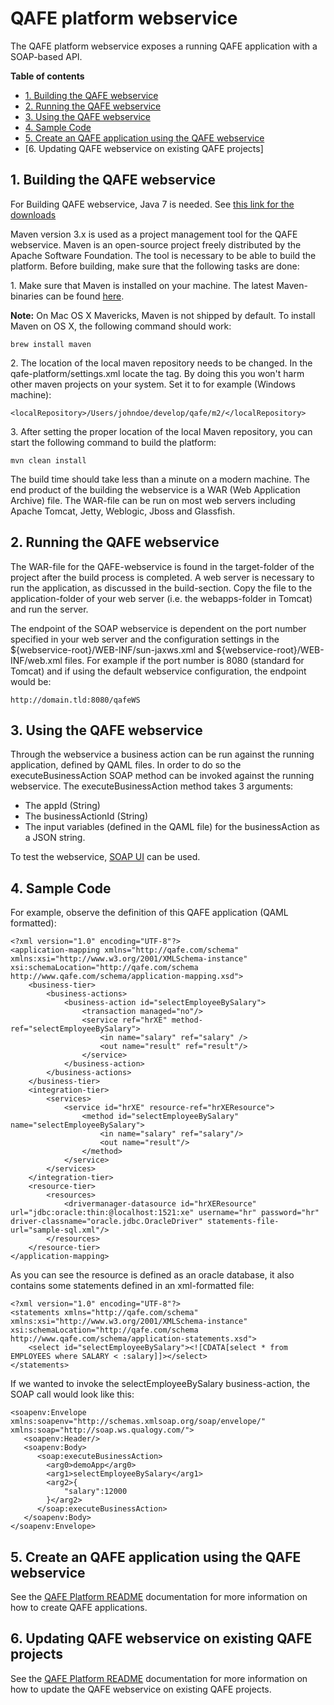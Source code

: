 # QAFE platform webservice
The QAFE platform webservice exposes a running QAFE application with a SOAP-based API.

**Table of contents**
* [1. Building the QAFE webservice](#1-building-the-qafe-webservice)
* [2. Running the QAFE webservice](#2-running-the-qafe-webservice)
* [3. Using the QAFE webservice](#3-using-the-qafe-webservice)
* [4. Sample Code](#4-sample-code)
* [5. Create an QAFE application using the QAFE webservice]()
* [6. Updating QAFE webservice on existing QAFE projects]

## 1. Building the QAFE webservice
For Building QAFE webservice, Java 7 is needed. See [this link for the downloads](http://www.oracle.com/technetwork/java/javase/downloads/jdk7-downloads-1880260.html)

Maven version 3.x is used as a project management tool for the QAFE webservice. Maven is an open-source project freely distributed by the Apache Software Foundation. The tool is necessary to be able to build the platform. Before building, make sure that the following tasks are done:

1\. Make sure that Maven is installed on your machine. The latest Maven-binaries can be found [here](http://maven.apache.org/download.cgi).

**Note:** On Mac OS X Mavericks, Maven is not shipped by default. To install Maven on OS X, the following command should work:
```
brew install maven
```

2\. The location of the local maven repository needs to be changed. In the qafe-platform/settings.xml locate the <localRepository> tag. By doing this you won't harm other maven projects on your system. Set it to for example (Windows machine):
```
<localRepository>/Users/johndoe/develop/qafe/m2/</localRepository>
``` 

3\. After setting the proper location of the local Maven repository, you can start the following command to build the platform:
```
mvn clean install
```
The build time should take less than a minute on a modern machine. The end product of the building the webservice is a WAR (Web Application Archive) file. The WAR-file can be run on most web servers including Apache Tomcat, Jetty, Weblogic, Jboss and Glassfish.

## 2. Running the QAFE webservice
The WAR-file for the QAFE-webservice is found in the target-folder of the project after the build process is completed. A web server is necessary to run the application, as discussed in the build-section. Copy the file to the application-folder of your web server (i.e. the webapps-folder in Tomcat) and run the server. 

The endpoint of the SOAP webservice is dependent on the port number specified in your web server and the configuration settings in the ${webservice-root}/WEB-INF/sun-jaxws.xml and ${webservice-root}/WEB-INF/web.xml files. For example if the port number is 8080 (standard for Tomcat) and if using the default webservice configuration, the endpoint would be:
```
http://domain.tld:8080/qafeWS
```

## 3. Using the QAFE webservice
Through the webservice a business action can be run against the running application, defined by QAML files. In order to do so the executeBusinessAction SOAP method can be invoked against the running webservice.
The executeBusinessAction method takes 3 arguments:
- The appId (String)
- The businessActionId (String)
- The input variables (defined in the QAML file) for the businessAction as a JSON string.

To test the webservice, [SOAP UI](http://www.soapui.org) can be used.

## 4. Sample Code
For example, observe the definition of this QAFE application (QAML formatted):
```
<?xml version="1.0" encoding="UTF-8"?>
<application-mapping xmlns="http://qafe.com/schema" xmlns:xsi="http://www.w3.org/2001/XMLSchema-instance" xsi:schemaLocation="http://qafe.com/schema http://www.qafe.com/schema/application-mapping.xsd">  	
	<business-tier> 
		<business-actions>
			<business-action id="selectEmployeeBySalary"> 
				<transaction managed="no"/>  
				<service ref="hrXE" method-ref="selectEmployeeBySalary"> 
					<in name="salary" ref="salary" />
					<out name="result" ref="result"/> 
				</service> 
			</business-action>  
		</business-actions> 
	</business-tier>  
	<integration-tier> 
		<services> 
			<service id="hrXE" resource-ref="hrXEResource"> 
				<method id="selectEmployeeBySalary" name="selectEmployeeBySalary">
					<in name="salary" ref="salary"/>
					<out name="result"/>
				</method>
			</service> 
		</services> 
	</integration-tier>  
	<resource-tier> 
		<resources> 
			<drivermanager-datasource id="hrXEResource" url="jdbc:oracle:thin:@localhost:1521:xe" username="hr" password="hr" driver-classname="oracle.jdbc.OracleDriver" statements-file-url="sample-sql.xml"/> 
		</resources> 
	</resource-tier> 
</application-mapping>
```

As you can see the resource is defined as an oracle database, it also contains some statements defined in an xml-formatted file:
```
<?xml version="1.0" encoding="UTF-8"?>
<statements xmlns="http://qafe.com/schema" xmlns:xsi="http://www.w3.org/2001/XMLSchema-instance" xsi:schemaLocation="http://qafe.com/schema http://www.qafe.com/schema/application-statements.xsd">  
	<select id="selectEmployeeBySalary"><![CDATA[select * from EMPLOYEES where SALARY < :salary]]></select>
</statements>
```

If we wanted to invoke the selectEmployeeBySalary business-action, the SOAP call would look like this:
```
<soapenv:Envelope xmlns:soapenv="http://schemas.xmlsoap.org/soap/envelope/" xmlns:soap="http://soap.ws.qualogy.com/">
   <soapenv:Header/>
   <soapenv:Body>
	  <soap:executeBusinessAction>
		<arg0>demoApp</arg0>
		<arg1>selectEmployeeBySalary</arg1>
		<arg2>{
			"salary":12000
		}</arg2>
	  </soap:executeBusinessAction>
   </soapenv:Body>
</soapenv:Envelope>
```

## 5. Create an QAFE application using the QAFE webservice
See the [QAFE Platform README](https://github.com/qafedev/qafe-platform/blob/develop/README.md#create-an-qafe-application-using-the-qafe-platform) documentation for more information on how to create QAFE applications.

## 6. Updating QAFE webservice on existing QAFE projects
See the [QAFE Platform README](https://github.com/qafedev/qafe-platform/blob/develop/README.md#updating-qafe-platform-on-existing-qafe-projects) documentation for more information on how to update the QAFE webservice on existing QAFE projects.
